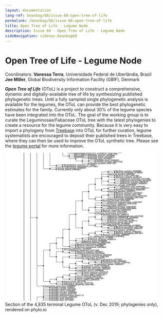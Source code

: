 ```yaml
---
layout: documentation
lang-ref: beanbag/68/issue-68-open-tree-of-life
permalink: /beanbag/68/issue-68-open-tree-of-life
title: Open Tree of Life - Legume Node
description: Issue 68 - Open Tree of Life - Legume Node
sideNavigation: sidenav.beanbag68
---
```


# Open Tree of Life - Legume Node 

Coordinators:
**Vanessa Terra**, Universidade Federal de Uberlândia, Brazil  
**Joe Miller**, Global Biodiversity Information Facility (GBIF), Denmark  

***Open Tree of Life*** (OToL) is a project to construct a comprehensive, dynamic and digitally-available tree of life by synthesizing published phylogenetic trees. Until a fully sampled single phylogenetic analysis is available for the legumes, the OToL can provide the best phylogenetic estimates for the family. Currently only about 30% of the legume species have been integrated into the OToL. The goal of the working group is to curate the Leguminosae/Fabaceae OToL tree with the latest phylogenies to create a resource for the legume community. Because it is very easy to import a phylogeny from [Treebase](https://www.treebase.org/treebase-web/home.html) into OToL for further curation, legume systematists are encouraged to deposit their published trees in Treebase, where they can then be used to improve the OToL synthetic tree. Please see the [legume portal](https://www.legumedata.org/working-groups/OToL) for more information. 

![Section of the 4,835 terminal Legume OToL (v. Dec 2019; phylogenies only), rendered on phylo.io](/assets/images/68/LPWG-4_OToL.png)
Section of the 4,835 terminal Legume OToL (v. Dec 2019; phylogenies only), rendered on phylo.io